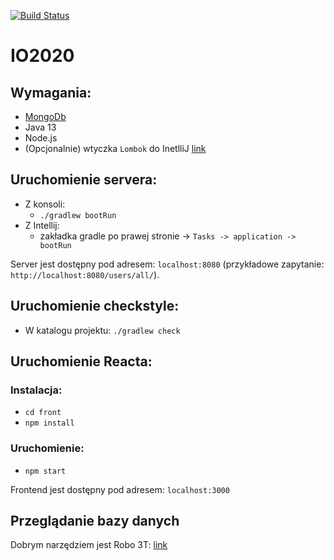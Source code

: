 [![Build Status](https://travis-ci.com/Latwe-Zdanko/IO2020.svg?branch=master)](https://travis-ci.com/Latwe-Zdanko/IO2020)
# IO2020
## Wymagania:
* [MongoDb](https://docs.mongodb.com/manual/installation/)
* Java 13
* Node.js
* (Opcjonalnie) wtyczka `Lombok` do InetlliJ [link](https://plugins.jetbrains.com/plugin/6317-lombok) 

## Uruchomienie servera: 
* Z konsoli:
    * `./gradlew bootRun`
* Z Intellij:
    * zakładka gradle po prawej stronie -> `Tasks -> application -> bootRun` 

Server jest dostępny pod adresem: `localhost:8080` (przykładowe zapytanie: `http://localhost:8080/users/all/`).

## Uruchomienie checkstyle:
* W katalogu projektu: `./gradlew check`

## Uruchomienie Reacta: 
### Instalacja:
* `cd front`
* `npm install`
### Uruchomienie:
* `npm start`

Frontend jest dostępny pod adresem: `localhost:3000`

## Przeglądanie bazy danych
Dobrym narzędziem jest Robo 3T: [link](https://robomongo.org/download)